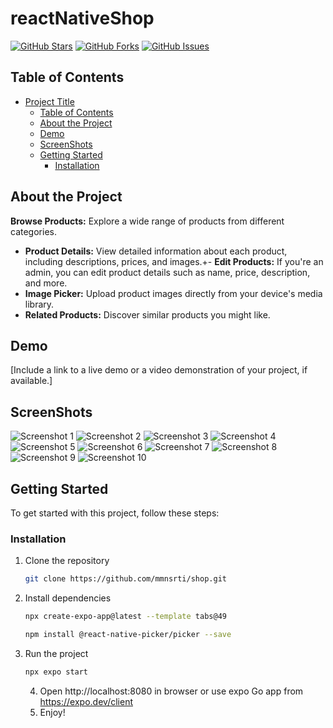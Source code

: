 # reactNativeShop

[![GitHub Stars](https://img.shields.io/github/stars/mmnsrti/shop.svg)](https://github.com//mmnsrti/shop/stargazers)
[![GitHub Forks](https://img.shields.io/github/forks/mmnsrti/shop.svg)](https://github.com/mmnsrti/shop/network/members)
[![GitHub Issues](https://img.shields.io/github/issues/mmnsrti/shop.svg)](https://github.com/mmnsrti/your-repository/issues)

<!-- Add a brief description of your project here -->

## Table of Contents

- [Project Title](#project-title)
  - [Table of Contents](#table-of-contents)
  - [About the Project](#about-the-project)
  - [Demo](#demo)
  - [ScreenShots](#screenShots)
  - [Getting Started](#getting-started)
    - [Installation](#installation)


## About the Project

**Browse Products:** Explore a wide range of products from different categories.

- **Product Details:** View detailed information about each product, including descriptions, prices, and images.+- **Edit Products:** If you're an admin, you can edit product details such as name, price, description, and more.
- **Image Picker:** Upload product images directly from your device's media library.
- **Related Products:** Discover similar products you might like.

## Demo

[Include a link to a live demo or a video demonstration of your project, if available.]

## ScreenShots


![Screenshot 1](https://github.com/mmnsrti/shop/blob/main/assets/images/screenshots/Screenshot_20230923-060901_Expo%20Go.jpg)
![Screenshot 2](https://github.com/mmnsrti/shop/blob/main/assets/images/screenshots/Screenshot_20230923-060912_Expo%20Go.jpg)
![Screenshot 3](https://github.com/mmnsrti/shop/blob/main/assets/images/screenshots/Screenshot_20230923-060955_Expo%20Go.jpg)
![Screenshot 4](https://github.com/mmnsrti/shop/blob/main/assets/images/screenshots/Screenshot_20230923-061013_Expo%20Go.jpg)
![Screenshot 5](https://github.com/mmnsrti/shop/blob/main/assets/images/screenshots/Screenshot_20230923-061033_Expo%20Go.jpg)
![Screenshot 6](https://github.com/mmnsrti/shop/blob/main/assets/images/screenshots/Screenshot_20230923-061038_Expo%20Go.jpg)
![Screenshot 7](https://github.com/mmnsrti/shop/blob/main/assets/images/screenshots/Screenshot_20230923-061045_Expo%20Go.jpg)
![Screenshot 8](https://github.com/mmnsrti/shop/blob/main/assets/images/screenshots/Screenshot_20230923-061335_Expo%20Go.jpg)
![Screenshot 9](https://github.com/mmnsrti/shop/blob/main/assets/images/screenshots/Screenshot_20230923-061713_Expo%20Go.jpg)
![Screenshot 10](https://github.com/mmnsrti/shop/blob/main/assets/images/screenshots/Screenshot_20230923-061738_Expo%20Go.jpg)

## Getting Started

To get started with this project, follow these steps:



### Installation

1. Clone the repository
   ```sh
   git clone https://github.com/mmnsrti/shop.git
   ```
2. Install dependencies

   ```sh
   npx create-expo-app@latest --template tabs@49
   ```

   ```sh
   npm install @react-native-picker/picker --save 
   ```

3. Run the project
   ```sh
   npx expo start     
   ```
   4. Open http://localhost:8080 in browser or use expo Go app from https://expo.dev/client
   5. Enjoy!
